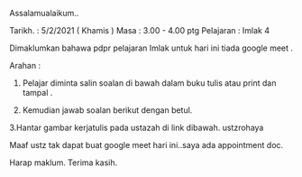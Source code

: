 Assalamualaikum..

Tarikh.   : 5/2/2021 ( Khamis )
Masa     : 3.00 - 4.00 ptg
Pelajaran : Imlak 4

Dimaklumkan bahawa pdpr pelajaran Imlak untuk hari ini tiada google meet .

Arahan : 
1. Pelajar diminta salin soalan di bawah dalam buku tulis atau print dan tampal .

2. Kemudian jawab soalan berikut dengan betul.


3.Hantar gambar kerjatulis pada ustazah di link dibawah.
ustzrohaya

Maaf ustz tak dapat buat google meet hari ini..saya ada appointment doc.

Harap maklum.  Terima kasih. 
